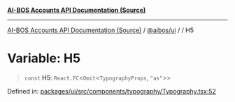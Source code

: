[**AI-BOS Accounts API Documentation (Source)**](../../../README.md)

***

[AI-BOS Accounts API Documentation (Source)](../../../README.md) / [@aibos/ui](../README.md) / [](../README.md) / H5

# Variable: H5

> `const` **H5**: `React.FC`\<`Omit`\<`TypographyProps`, `"as"`\>\>

Defined in: [packages/ui/src/components/typography/Typography.tsx:52](https://github.com/pohlai88/accounts/blob/48103fb36d28b2b9bfb33472b6de2f719773cde9/packages/ui/src/components/typography/Typography.tsx#L52)
